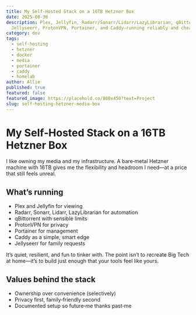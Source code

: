 ```yaml
---
title: My Self‑Hosted Stack on a 16TB Hetzner Box
date: 2025-08-30
description: Plex, Jellyfin, Radarr/Sonarr/Lidarr/LazyLibrarian, qBittorrent,
  Jellyseerr, ProtonVPN, Portainer, and Caddy—running reliably and cheaply.
category: dev
tags:
  - self-hosting
  - hetzner
  - docker
  - media
  - portainer
  - caddy
  - homelab
author: Allie
published: true
featured: false
featured_image: https://placehold.co/800x450?text=Project
slug: self-hosting-hetzner-media-box
---
```


# My Self‑Hosted Stack on a 16TB Hetzner Box

I like owning my media and my infrastructure. A bare‑metal Hetzner machine with 16TB gives me the flexibility and headroom I need—at a price that still feels unreal.

## What’s running

- Plex and Jellyfin for viewing
- Radarr, Sonarr, Lidarr, LazyLibrarian for automation
- qBittorrent with sensible limits
- ProtonVPN for privacy
- Portainer for management
- Caddy as a simple, smart edge
- Jellyseerr for family requests

It’s quiet, resilient, and fun to tinker with. The point isn’t to recreate Big Tech at home—it’s to build just enough that your tools feel like yours.

## Values behind the stack

- Ownership over convenience (selectively)
- Privacy first, family‑friendly second
- Documented setup so future‑me thanks past‑me
